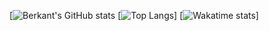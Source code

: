 [![Berkant's GitHub stats](https://github-readme-stats.vercel.app/api?username=berkant0&count_private=true&show_icons=true&theme=radical)
[![Top Langs](https://github-readme-stats.vercel.app/api/top-langs/?username=berkant0&layout=compact&layout=compact)]
[![Wakatime stats](https://github-readme-stats.vercel.app/api/wakatime?username=berkant0)]

